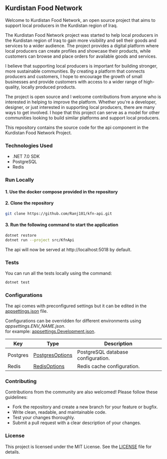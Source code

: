 ## Kurdistan Food Network

Welcome to Kurdistan Food Network, an open source project that aims to support local producers in the Kurdistan region of Iraq.

The Kurdistan Food Network project was started to help local producers in the Kurdistan region of Iraq to gain more visibility and sell their goods and services to a wider audience. The project provides a digital platform where local producers can create profiles and showcase their products, while customers can browse and place orders for available goods and services.

I believe that supporting local producers is important for building stronger, more sustainable communities. By creating a platform that connects producers and customers, I hope to encourage the growth of small businesses and provide customers with access to a wider range of high-quality, locally produced products.

The project is open source and I welcome contributions from anyone who is interested in helping to improve the platform. Whether you're a developer, designer, or just interested in supporting local producers, there are many ways to get involved. I hope that this project can serve as a model for other communities looking to build similar platforms and support local producers.

This repository contains the source code for the api component in the Kurdistan Food Network Project.

### Technologies Used

- .NET 7.0 SDK
- PostgreSQL
- Redis

### Run Locally

#### 1. Use the docker compose provided in the repository

#### 2. Clone the repository

```sh
git clone https://github.com/Ranj101/kfn-api.git
```

#### 3. Run the following command to start the application

```sh
dotnet restore
dotnet run --project src/KfnApi
```

The api will now be served at http://localhost:5018 by default.

### Tests

You can run all the tests locally using the command:

```sh
dotnet test
```

### Configurations

The api comes with preconfigured settings but it can be edited in the [appsettings.json](src/PilgrimageSettingsApi/appsettings.json) file.

Configurations can be overridden for different environments using _appsettings.ENV_NAME.json_.<br />
for example: [appsettings.Development.json](src/PilgrimageSettingsApi/appsettings.Development.json).

| Key      | Type                                                             | Description                        |
|----------|------------------------------------------------------------------|------------------------------------|
| Postgres | [PostgresOptions](src/KfnApi/Models/Settings/PostgresOptions.cs) | PostgreSQL database configuration. |
| Redis    | [RedisOptions](src/KfnApi/Models/Settings/RedisOptions.cs)       | Redis cache configuration.         |

### Contributing

Contributions from the community are also welcomed! Please follow these guidelines:

- Fork the repository and create a new branch for your feature or bugfix.
- Write clean, readable, and maintainable code.
- Test your changes thoroughly.
- Submit a pull request with a clear description of your changes.

### License

This project is licensed under the MIT License. See the [LICENSE](https://github.com/Ranj101/kfn-api/blob/main/LICENSE.md) file for details.
